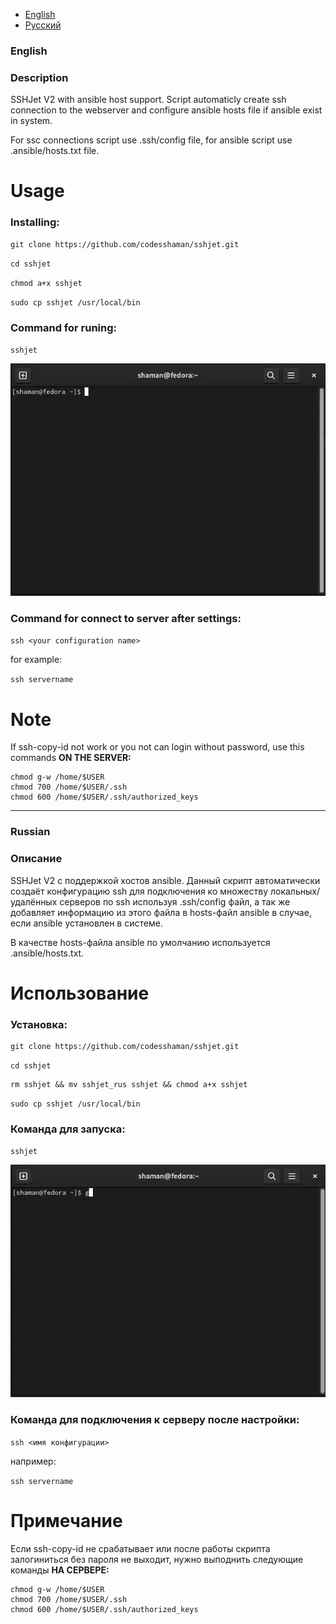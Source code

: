 + [English](https://github.com/codesshaman/sshjet/#English "English")
+ [Русский](https://github.com/codesshaman/sshjet/#Russian "Русский")

### English

### Description

SSHJet V2 with ansible host support. Script automaticly create ssh connection to the webserver and configure ansible hosts file if ansible exist in system.

For ssc connections script use .ssh/config file, for ansible script use .ansible/hosts.txt file.

# Usage

### Installing:

```
git clone https://github.com/codesshaman/sshjet.git
```

``cd sshjet``

``chmod a+x sshjet``

``sudo cp sshjet /usr/local/bin``

### Command for runing:

``sshjet``

![sshjet_installing](sshjet_install.gif)

### Command for connect to server after settings:

``ssh <your configuration name>``

for example:

``ssh servername``

# Note

If ssh-copy-id not work or you not can login without password, use this commands **ON THE SERVER:**

```
chmod g-w /home/$USER
chmod 700 /home/$USER/.ssh
chmod 600 /home/$USER/.ssh/authorized_keys
```

***

### Russian

### Описание

SSHJet V2 с поддержкой хостов ansible. Данный скрипт автоматически создаёт конфигурацию ssh для подключения ко множеству локальных/удалённых серверов по ssh используя .ssh/config файл, а так же добавляет информацию из этого файла в hosts-файл ansible в случае, если ansible установлен в системе.

В качестве hosts-файла ansible по умолчанию используется .ansible/hosts.txt.

# Использование

### Установка:

```
git clone https://github.com/codesshaman/sshjet.git
```

``cd sshjet``

```
rm sshjet && mv sshjet_rus sshjet && chmod a+x sshjet
```

``sudo cp sshjet /usr/local/bin``

### Команда для запуска:

``sshjet``

![sshjet_installing](sshjet_rus_install.gif)

### Команда для подключения к серверу после настройки:

``ssh <имя конфигурации>``

например:

``ssh servername``

# Примечание

Если ssh-copy-id не срабатывает или после работы скрипта залогиниться без пароля не выходит, нужно выподнить следующие команды **НА СЕРВЕРЕ:**

```
chmod g-w /home/$USER
chmod 700 /home/$USER/.ssh
chmod 600 /home/$USER/.ssh/authorized_keys
```
